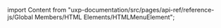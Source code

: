 
import Content from "uxp-documentation/src/pages/api-ref/reference-js/Global Members/HTML Elements/HTMLMenuElement";

<Content query="product=photoshop"/>

